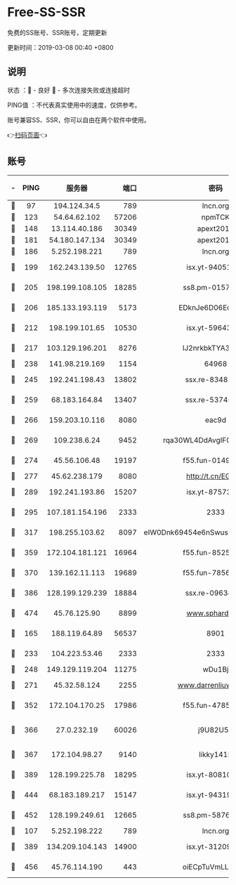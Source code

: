 # Free-SS-SSR

免费的SS账号、SSR账号，定期更新

更新时间：2019-03-08 00:40 +0800

## 说明

状态     ：🙂 - 良好 🙁 - 多次连接失败或连接超时

PING值   ：不代表真实使用中的速度，仅供参考。

账号兼容SS、SSR，你可以自由在两个软件中使用。

👉[扫码页面](https://liesauer.github.io/Free-SS-SSR/)👈

## 账号

|-|PING|服务器|端口|密码|加密方式|区域|
|:----:|:----:|:-----:|-----:|:----:|:----:|:----:|
|🙂|97|194.124.34.5|789|lncn.org|rc4|JP|
|🙂|123|54.64.62.102|57206|npmTCK|rc4-md5|JP|
|🙂|148|13.114.40.186|30349|apext2019|chacha20|JP|
|🙂|181|54.180.147.134|30349|apext2019|chacha20|KR|
|🙂|186|5.252.198.221|789|lncn.org|rc4|JP|
|🙂|199|162.243.139.50|12765|isx.yt-94051711|aes-256-cfb|US|
|🙂|205|198.199.108.105|18285|ss8.pm-01574549|aes-256-cfb|US|
|🙂|206|185.133.193.119|5173|EDknJe6D06EoWDaw|aes-256-cfb|US|
|🙂|212|198.199.101.65|10530|isx.yt-59643957|aes-256-cfb|US|
|🙂|217|103.129.196.201|8276|lJ2nrkbkTYA30wv0|aes-256-cfb|US|
|🙂|238|141.98.219.169|1154|64968|chacha20|US|
|🙂|245|192.241.198.43|13802|ssx.re-83481697|aes-256-cfb|US|
|🙂|259|68.183.164.84|13407|ssx.re-53745129|aes-256-cfb|US|
|🙂|266|159.203.10.116|8080|eac9d|aes-256-cfb|CA|
|🙂|269|109.238.6.24|9452|rqa30WL4DdAvgIFG6Fs3znzTa|aes-256-cfb|FR|
|🙂|274|45.56.106.48|19197|f55.fun-01494565|aes-256-cfb|US|
|🙂|277|45.62.238.179|8080|http://t.cn/EGJIyrl|rc4-md5|CA|
|🙂|289|192.241.193.86|15207|isx.yt-87573617|aes-256-cfb|US|
|🙂|295|107.181.154.196|2333|2333|aes-256-cfb|US|
|🙂|317|198.255.103.62|8097|eIW0Dnk69454e6nSwuspv9DmS201tQ0D|aes-256-cfb|US|
|🙂|359|172.104.181.121|16964|f55.fun-85258208|aes-256-cfb|SG|
|🙂|370|139.162.11.113|19689|f55.fun-78561248|aes-256-cfb|SG|
|🙂|386|128.199.129.239|18884|ssx.re-09634960|aes-256-cfb|SG|
|🙂|474|45.76.125.90|8899|www.sphard.com|aes-256-cfb|AU|
|🙂|165|188.119.64.89|56537|8901|aes-256-cfb|RU|
|🙂|233|104.223.53.46|2333|2333|aes-256-cfb|US|
|🙂|248|149.129.119.204|11275|wDu1Bj|rc4-md5|HK|
|🙂|271|45.32.58.124|2255|www.darrenliuwei.com|aes-256-cfb|JP|
|🙂|352|172.104.170.25|17986|f55.fun-47859679|aes-256-cfb|SG|
|🙂|366|27.0.232.19|60026|j9U82U53|xchacha20-ietf-poly1305|HK|
|🙂|367|172.104.98.27|9140|likky1415|aes-256-cfb|JP|
|🙂|389|128.199.225.78|18295|isx.yt-80810845|aes-256-cfb|SG|
|🙂|444|68.183.189.217|15147|isx.yt-94319224|aes-256-cfb|SG|
|🙂|452|128.199.249.61|12665|ss8.pm-58768243|aes-256-cfb|SG|
|🙁|107|5.252.198.222|789|lncn.org|rc4|JP|
|🙁|389|134.209.104.143|14900|isx.yt-31209603|aes-256-cfb|SG|
|🙁|456|45.76.114.190|443|oiECpTuVmLLxk4Ts|aes-256-cfb|AU|
